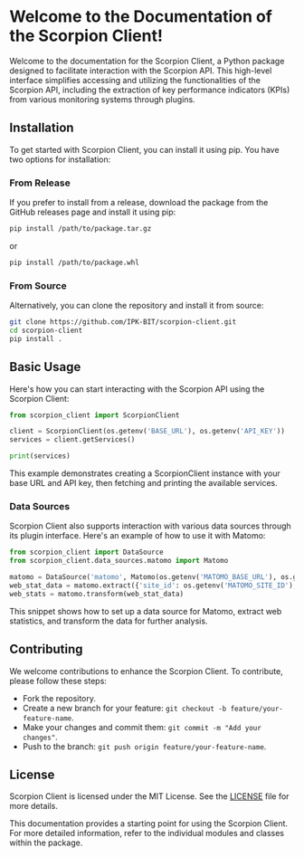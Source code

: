# Welcome to the Documentation of the Scorpion Client!

Welcome to the documentation for the Scorpion Client, a Python package designed to facilitate interaction with the Scorpion API. This high-level interface simplifies accessing and utilizing the functionalities of the Scorpion API, including the extraction of key performance indicators (KPIs) from various monitoring systems through plugins.

## Installation
To get started with Scorpion Client, you can install it using pip. You have two options for installation:

### From Release
If you prefer to install from a release, download the package from the GitHub releases page and install it using pip:

```bash
pip install /path/to/package.tar.gz
```
or

```bash
pip install /path/to/package.whl
```

### From Source
Alternatively, you can clone the repository and install it from source:

```bash
git clone https://github.com/IPK-BIT/scorpion-client.git
cd scorpion-client
pip install .
```

## Basic Usage
Here's how you can start interacting with the Scorpion API using the Scorpion Client:

```py title="main.py"
from scorpion_client import ScorpionClient

client = ScorpionClient(os.getenv('BASE_URL'), os.getenv('API_KEY'))
services = client.getServices()

print(services)
```

This example demonstrates creating a ScorpionClient instance with your base URL and API key, then fetching and printing the available services.

### Data Sources
Scorpion Client also supports interaction with various data sources through its plugin interface. Here's an example of how to use it with Matomo:

```py title="main.py"
from scorpion_client import DataSource
from scorpion_client.data_sources.matomo import Matomo

matomo = DataSource('matomo', Matomo(os.getenv('MATOMO_BASE_URL'), os.getenv('MATOMO_AUTH_TOKEN')))
web_stat_data = matomo.extract({'site_id': os.getenv('MATOMO_SITE_ID'), 'period': 'month', 'date': 'today'})
web_stats = matomo.transform(web_stat_data)
```

This snippet shows how to set up a data source for Matomo, extract web statistics, and transform the data for further analysis.

## Contributing
We welcome contributions to enhance the Scorpion Client. To contribute, please follow these steps:

-   Fork the repository.
-   Create a new branch for your feature: `git checkout -b feature/your-feature-name`.
-   Make your changes and commit them: `git commit -m "Add your changes"`.
-   Push to the branch: `git push origin feature/your-feature-name`.

## License
Scorpion Client is licensed under the MIT License. See the [LICENSE](https://github.com/IPK-BIT/scorpion-client/blob/main/LICENSE) file for more details.

This documentation provides a starting point for using the Scorpion Client. For more detailed information, refer to the individual modules and classes within the package.